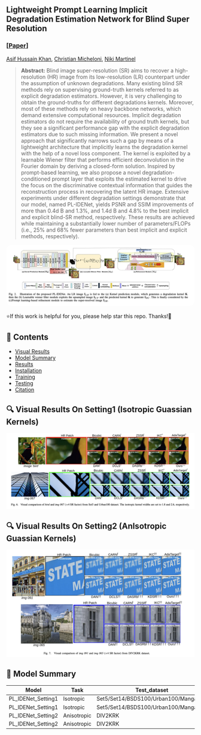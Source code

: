 ## Lightweight Prompt Learning Implicit Degradation Estimation Network for Blind Super Resolution
### [[Paper](https://ieeexplore.ieee.org/stamp/stamp.jsp?arnumber=10639339)]
[Asif Hussain Khan](https://scholar.google.com/citations?user=L74TJA4AAAAJ&hl=it)\, [Christian Micheloni](https://scholar.google.com/citations?user=Gbnq0F8AAAAJ&hl=it)\, [Niki Martinel](https://scholar.google.com/citations?user=tSbe868AAAAJ&hl=it)

> **Abstract:**  Blind image super-resolution (SR) aims to recover
a high-resolution (HR) image from its low-resolution (LR) counterpart under the assumption of unknown degradations. Many
existing blind SR methods rely on supervising ground-truth
kernels referred to as explicit degradation estimators. However,
it is very challenging to obtain the ground-truths for different
degradations kernels. Moreover, most of these methods rely on
heavy backbone networks, which demand extensive computational resources. Implicit degradation estimators do not require
the availability of ground truth kernels, but they see a significant
performance gap with the explicit degradation estimators due
to such missing information. We present a novel approach that
significantly narrows such a gap by means of a lightweight
architecture that implicitly learns the degradation kernel with
the help of a novel loss component. The kernel is exploited by
a learnable Wiener filter that performs efficient deconvolution
in the Fourier domain by deriving a closed-form solution.
Inspired by prompt-based learning, we also propose a novel
degradation-conditioned prompt layer that exploits the estimated
kernel to drive the focus on the discriminative contextual information that guides the reconstruction process in recovering the
latent HR image. Extensive experiments under different degradation settings demonstrate that our model, named PL-IDENet,
yields PSNR and SSIM improvements of more than 0.4d B and
1.3%, and 1.4d B and 4.8% to the best implicit and explicit
blind-SR method, respectively. These results are achieved while
maintaining a substantially lower number of parameters/FLOPs
(i.e., 25% and 68% fewer parameters than best implicit and
explicit methods, respectively).
<p align="center">
    <img src="assets/pipeline.png" style="border-radius: 15px">
</p>

⭐If this work is helpful for you, please help star this repo. Thanks!🤗



## 📑 Contents

- [Visual Results](#visual_results)
- [Model Summary](#model_summary)
- [Results](#results)
- [Installation](#installation)
- [Training](#training)
- [Testing](#testing)
- [Citation](#cite)

## <a name="Real-SR"></a>🔍 Visual Results On Setting1 (Isotropic Guassian Kernels) 
<p align="center">
  <img width="800" src="assets/iso.png">
</p>

## <a name="Real-SR"></a>🔍 Visual Results On Setting2 (AnIsotropic Guassian Kernels) 
<p align="center">
  <img width="800" src="assets/aniso.png">
</p>

## <a name="model_summary"></a> :page_with_curl: Model Summary

| Model          | Task                 | Test_dataset | PSNR  | SSIM   | model_weights | 
|----------------|----------------------|--------------|-------|--------| --------- |
| PL_IDENet_Setting1    | Isotropic        | Set5/Set14/BSDS100/Urban100/Manga109     | 37.22/33.10/31.77/30.66/37.30 | 0.9524/0.9056/0.8850/0.9062/0.9710 | [link](https://drive.google.com/open?id=1HqcTHEKmjoR6JcGXjaK-XJcU996Hv7xF&usp=drive_fsg)      
| PL_IDENet_Setting1    | Isotropic        | Set5/Set14/BSDS100/Urban100/Manga109     | 31.92/28.34/27.40/25.57/30.14 | 0.8860/0.7665/0.7206/0.7594/0.8996 | [link](https://drive.google.com/open?id=1HqcTHEKmjoR6JcGXjaK-XJcU996Hv7xF&usp=drive_fs))      
| PL_IDENet_Setting2    | Anisotropic       | DIV2KRK     | 32.98 | 0.9081 | [link](https://drive.google.com/open?id=1HqcTHEKmjoR6JcGXjaK-XJcU996Hv7xF&usp=drive_fs)      
| PL_IDENet_Setting2 | Anisotropic    | DIV2KRK     | 28.82 | 0.7886 | [link](https://drive.google.com/open?id=1HqcTHEKmjoR6JcGXjaK-XJcU996Hv7xF&usp=drive_fs)       
